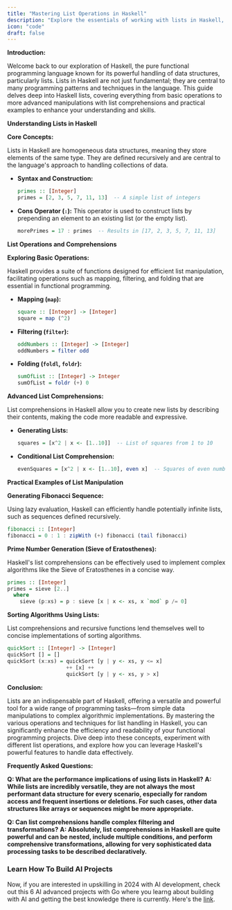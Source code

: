 ```yaml
---
title: "Mastering List Operations in Haskell"
description: "Explore the essentials of working with lists in Haskell, including detailed list operations and the use of list comprehensions. Discover practical examples to enhance your Haskell programming skills."
icon: "code"
draft: false
---
```


**Introduction:**

Welcome back to our exploration of Haskell, the pure functional programming language known for its powerful handling of data structures, particularly lists. Lists in Haskell are not just fundamental; they are central to many programming patterns and techniques in the language. This guide delves deep into Haskell lists, covering everything from basic operations to more advanced manipulations with list comprehensions and practical examples to enhance your understanding and skills.

**Understanding Lists in Haskell**

**Core Concepts:**

Lists in Haskell are homogeneous data structures, meaning they store elements of the same type. They are defined recursively and are central to the language's approach to handling collections of data.

- **Syntax and Construction:**
  ```haskell
  primes :: [Integer]
  primes = [2, 3, 5, 7, 11, 13]  -- A simple list of integers
  ```

- **Cons Operator (`:`):** This operator is used to construct lists by prepending an element to an existing list (or the empty list).
  ```haskell
  morePrimes = 17 : primes  -- Results in [17, 2, 3, 5, 7, 11, 13]
  ```

**List Operations and Comprehensions**

**Exploring Basic Operations:**

Haskell provides a suite of functions designed for efficient list manipulation, facilitating operations such as mapping, filtering, and folding that are essential in functional programming.

- **Mapping (`map`):**
  ```haskell
  square :: [Integer] -> [Integer]
  square = map (^2)
  ```

- **Filtering (`filter`):**
  ```haskell
  oddNumbers :: [Integer] -> [Integer]
  oddNumbers = filter odd
  ```

- **Folding (`foldl`, `foldr`):**
  ```haskell
  sumOfList :: [Integer] -> Integer
  sumOfList = foldr (+) 0
  ```

**Advanced List Comprehensions:**

List comprehensions in Haskell allow you to create new lists by describing their contents, making the code more readable and expressive.

- **Generating Lists:**
  ```haskell
  squares = [x^2 | x <- [1..10]]  -- List of squares from 1 to 10
  ```

- **Conditional List Comprehension:**
  ```haskell
  evenSquares = [x^2 | x <- [1..10], even x]  -- Squares of even numbers only
  ```

**Practical Examples of List Manipulation**

**Generating Fibonacci Sequence:**

Using lazy evaluation, Haskell can efficiently handle potentially infinite lists, such as sequences defined recursively.

```haskell
fibonacci :: [Integer]
fibonacci = 0 : 1 : zipWith (+) fibonacci (tail fibonacci)
```

**Prime Number Generation (Sieve of Eratosthenes):**

Haskell's list comprehensions can be effectively used to implement complex algorithms like the Sieve of Eratosthenes in a concise way.

```haskell
primes :: [Integer]
primes = sieve [2..]
  where
    sieve (p:xs) = p : sieve [x | x <- xs, x `mod` p /= 0]
```

**Sorting Algorithms Using Lists:**

List comprehensions and recursive functions lend themselves well to concise implementations of sorting algorithms.

```haskell
quickSort :: [Integer] -> [Integer]
quickSort [] = []
quickSort (x:xs) = quickSort [y | y <- xs, y <= x]
                   ++ [x] ++
                   quickSort [y | y <- xs, y > x]
```

**Conclusion:**

Lists are an indispensable part of Haskell, offering a versatile and powerful tool for a wide range of programming tasks—from simple data manipulations to complex algorithmic implementations. By mastering the various operations and techniques for list handling in Haskell, you can significantly enhance the efficiency and readability of your functional programming projects. Dive deep into these concepts, experiment with different list operations, and explore how you can leverage Haskell's powerful features to handle data effectively.

**Frequently Asked Questions:**

**Q: What are the performance implications of using lists in Haskell?**
**A: While lists are incredibly versatile, they are not always the most performant data structure for every scenario, especially for random access and frequent insertions or deletions. For such cases, other data structures like arrays or sequences might be more appropriate.**

**Q: Can list comprehensions handle complex filtering and transformations?**
**A: Absolutely, list comprehensions in Haskell are quite powerful and can be nested, include multiple conditions, and perform comprehensive transformations, allowing for very sophisticated data processing tasks to be described declaratively.**

### Learn How To Build AI Projects

Now, if you are interested in upskilling in 2024 with AI development, check out this 6 AI advanced projects with Go where you learng about building with AI and getting the best knowledge there is currently. Here's the [link](https://akhilsharmatech.gumroad.com/l/zgxqq).
